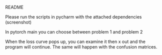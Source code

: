 README

Please run the scripts in pycharm with the attached dependencies (screenshot)

In pytorch main you can choose between problem 1 and problem 2

When the loss curve pops up, you can examine it then x out and the program will continue.
The same will happen with the confusion matrices.
